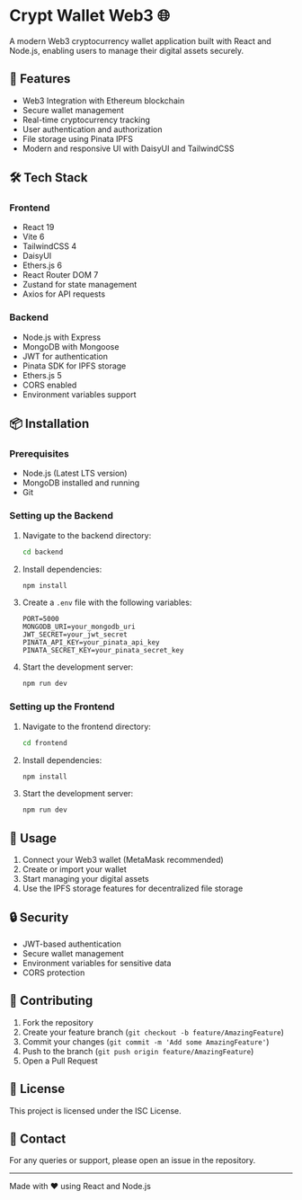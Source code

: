 # Crypt Wallet Web3 🌐

A modern Web3 cryptocurrency wallet application built with React and Node.js, enabling users to manage their digital assets securely.

## 🚀 Features

- Web3 Integration with Ethereum blockchain
- Secure wallet management
- Real-time cryptocurrency tracking
- User authentication and authorization
- File storage using Pinata IPFS
- Modern and responsive UI with DaisyUI and TailwindCSS

## 🛠️ Tech Stack

### Frontend
- React 19
- Vite 6
- TailwindCSS 4
- DaisyUI
- Ethers.js 6
- React Router DOM 7
- Zustand for state management
- Axios for API requests

### Backend
- Node.js with Express
- MongoDB with Mongoose
- JWT for authentication
- Pinata SDK for IPFS storage
- Ethers.js 5
- CORS enabled
- Environment variables support

## 📦 Installation

### Prerequisites
- Node.js (Latest LTS version)
- MongoDB installed and running
- Git

### Setting up the Backend
1. Navigate to the backend directory:
   ```bash
   cd backend
   ```
2. Install dependencies:
   ```bash
   npm install
   ```
3. Create a `.env` file with the following variables:
   ```
   PORT=5000
   MONGODB_URI=your_mongodb_uri
   JWT_SECRET=your_jwt_secret
   PINATA_API_KEY=your_pinata_api_key
   PINATA_SECRET_KEY=your_pinata_secret_key
   ```
4. Start the development server:
   ```bash
   npm run dev
   ```

### Setting up the Frontend
1. Navigate to the frontend directory:
   ```bash
   cd frontend
   ```
2. Install dependencies:
   ```bash
   npm install
   ```
3. Start the development server:
   ```bash
   npm run dev
   ```

## 🌟 Usage

1. Connect your Web3 wallet (MetaMask recommended)
2. Create or import your wallet
3. Start managing your digital assets
4. Use the IPFS storage features for decentralized file storage

## 🔒 Security

- JWT-based authentication
- Secure wallet management
- Environment variables for sensitive data
- CORS protection

## 🤝 Contributing

1. Fork the repository
2. Create your feature branch (`git checkout -b feature/AmazingFeature`)
3. Commit your changes (`git commit -m 'Add some AmazingFeature'`)
4. Push to the branch (`git push origin feature/AmazingFeature`)
5. Open a Pull Request

## 📝 License

This project is licensed under the ISC License.

## 📧 Contact

For any queries or support, please open an issue in the repository.

---
Made with ❤️ using React and Node.js
